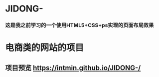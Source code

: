 # JIDONG-
### 这是我之前学习的一个使用HTML5+CSS+ps实现的页面布局效果<br>
# 电商类的网站的项目<br>
## 项目预览 https://intmin.github.io/JIDONG-/
